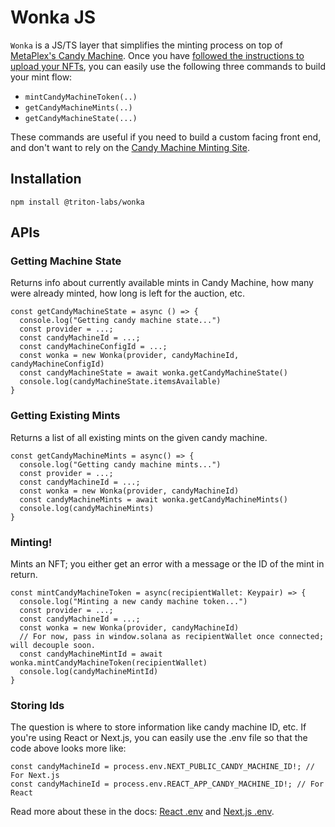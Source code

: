 # Wonka JS

`Wonka` is a JS/TS layer that simplifies the minting process on top of [MetaPlex's Candy Machine](https://docs.metaplex.com/candy-machine-v2/introduction). Once you have [followed the instructions to upload your NFTs](https://docs.metaplex.com/candy-machine-v2/preparing-assets), you can easily use the following three commands to build your mint flow:

* `mintCandyMachineToken(..)`
* `getCandyMachineMints(..)`
* `getCandyMachineState(...)` 

These commands are useful if you need to build a custom facing front end, and don't want to rely on the [Candy Machine Minting Site](https://docs.metaplex.com/candy-machine-v2/mint-frontend). 

## Installation
`npm install @triton-labs/wonka`

## APIs

### Getting Machine State 
Returns info about currently available mints in Candy Machine, how many were already minted, how long is left for the auction, etc. 

```JS
const getCandyMachineState = async () => {
  console.log("Getting candy machine state...")
  const provider = ...;
  const candyMachineId = ...;
  const candyMachineConfigId = ...;
  const wonka = new Wonka(provider, candyMachineId, candyMachineConfigId)
  const candyMachineState = await wonka.getCandyMachineState()
  console.log(candyMachineState.itemsAvailable)
}
```

### Getting Existing Mints
Returns a list of all existing mints on the given candy machine. 

```JS
const getCandyMachineMints = async() => {
  console.log("Getting candy machine mints...")
  const provider = ...;
  const candyMachineId = ...;
  const wonka = new Wonka(provider, candyMachineId)
  const candyMachineMints = await wonka.getCandyMachineMints()
  console.log(candyMachineMints)
}
```

### Minting! 
Mints an NFT; you either get an error with a message or the ID of the mint in return. 

```JS
const mintCandyMachineToken = async(recipientWallet: Keypair) => {
  console.log("Minting a new candy machine token...")
  const provider = ...;
  const candyMachineId = ...;
  const wonka = new Wonka(provider, candyMachineId)
  // For now, pass in window.solana as recipientWallet once connected; will decouple soon.
  const candyMachineMintId = await wonka.mintCandyMachineToken(recipientWallet)
  console.log(candyMachineMintId)
}
```

### Storing Ids
The question is where to store information like candy machine ID, etc. If you're using React or Next.js, you can easily use the .env file so that the code above looks more like:

```Js
const candyMachineId = process.env.NEXT_PUBLIC_CANDY_MACHINE_ID!; // For Next.js
const candyMachineId = process.env.REACT_APP_CANDY_MACHINE_ID!; // For React
```

Read more about these in the docs: [React .env](https://create-react-app.dev/docs/adding-custom-environment-variables/) and [Next.js .env](https://nextjs.org/docs/basic-features/environment-variables).
